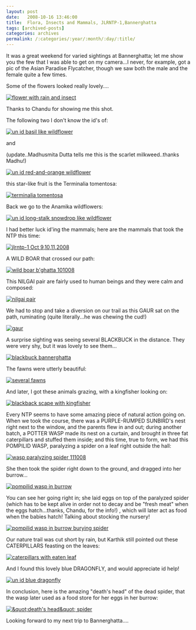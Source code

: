 ```yaml
---
layout: post
date:	2008-10-16 13:46:00
title:  Flora, Insects and Mammals, JLRNTP-1,Bannerghatta
tags: [archived-posts]
categories: archives
permalink: /:categories/:year/:month/:day/:title/
---
```

It was a great weekend for varied sightings at Bannerghatta; let me show you the few that I was able to get on my camera...I never, for example, got a pic of the Asian Paradise Flycatcher, though we saw both the male and the female quite a few times.

Some of the flowers looked really lovely....


<a href="http://s297.photobucket.com/albums/mm205/depontis/?action=view&current=IMG_1655.jpg" target="_blank"><img src="http://i297.photobucket.com/albums/mm205/depontis/IMG_1655.jpg" border="0" alt="flower with rain and insect"></a>

Thanks to Chandu for showing me this shot.

<lj-cut text="more photographs from Bannerghatta">


The following two I don't know the id's of:



<a href="http://s297.photobucket.com/albums/mm205/depontis/?action=view&current=IMG_7836.jpg" target="_blank"><img src="http://i297.photobucket.com/albums/mm205/depontis/IMG_7836.jpg" border="0" alt="un id basil like wildflower"></a>


and

(update..Madhusmita Dutta tells me this is the scarlet milkweed..thanks Madhu!)

<a href="http://s297.photobucket.com/albums/mm205/depontis/?action=view&current=IMG_7838.jpg" target="_blank"><img src="http://i297.photobucket.com/albums/mm205/depontis/IMG_7838.jpg" border="0" alt="un id red-and-orange wildflower"></a>


this star-like fruit is the Terminalia tomentosa:


<a href="http://s297.photobucket.com/albums/mm205/depontis/?action=view&current=IMG_7840.jpg" target="_blank"><img src="http://i297.photobucket.com/albums/mm205/depontis/IMG_7840.jpg" border="0" alt="terminalia tomentosa"></a>

Back we go to the Anamika wildflowers:


<a href="http://s297.photobucket.com/albums/mm205/depontis/?action=view&current=IMG_7846.jpg" target="_blank"><img src="http://i297.photobucket.com/albums/mm205/depontis/IMG_7846.jpg" border="0" alt="un id long-stalk snowdrop like wildflower"></a>


I had better luck id'ing the mammals; here are the mammals that took the NTP this time:



<a href="http://s297.photobucket.com/albums/mm205/depontis/?action=view&current=IMG_1676.jpg" target="_blank"><img src="http://i297.photobucket.com/albums/mm205/depontis/IMG_1676.jpg" border="0" alt="jlrntp-1 Oct 9,10,11,2008"></a>


A WILD BOAR that crossed our path:


<a href="http://s297.photobucket.com/albums/mm205/depontis/?action=view&current=IMG_7828.jpg" target="_blank"><img src="http://i297.photobucket.com/albums/mm205/depontis/IMG_7828.jpg" border="0" alt="wild boar b'ghatta 101008"></a>

This NILGAI pair are fairly used to human beings and they were calm and composed:


<a href="http://s297.photobucket.com/albums/mm205/depontis/?action=view&current=IMG_7856.jpg" target="_blank"><img src="http://i297.photobucket.com/albums/mm205/depontis/IMG_7856.jpg" border="0" alt="nilgai pair"></a>


We had to stop and take a diversion on our trail as this GAUR sat on the path, ruminating (quite literally...he was chewing the cud!)


<a href="http://s297.photobucket.com/albums/mm205/depontis/?action=view&current=IMG_7921.jpg" target="_blank"><img src="http://i297.photobucket.com/albums/mm205/depontis/IMG_7921.jpg" border="0" alt="gaur"></a>

A surprise sighting was seeing several BLACKBUCK in the distance. They were very shy, but it was lovely to see them...


<a href="http://s297.photobucket.com/albums/mm205/depontis/?action=view&current=IMG_7928.jpg" target="_blank"><img src="http://i297.photobucket.com/albums/mm205/depontis/IMG_7928.jpg" border="0" alt="blackbuck bannerghatta"></a>


The fawns were utterly beautiful:


<a href="http://s297.photobucket.com/albums/mm205/depontis/?action=view&current=IMG_7952.jpg" target="_blank"><img src="http://i297.photobucket.com/albums/mm205/depontis/IMG_7952.jpg" border="0" alt="several fawns"></a>

And later, I got these animals grazing,  with a kingfisher looking on:


<a href="http://s297.photobucket.com/albums/mm205/depontis/?action=view&current=IMG_7970-1.jpg" target="_blank"><img src="http://i297.photobucket.com/albums/mm205/depontis/IMG_7970-1.jpg" border="0" alt="blackback scape with kingfisher"></a>


Every NTP seems to have some amazing piece of natural action going on. When we took the course, there was a PURPLE-RUMPED SUNBIRD's nest right next to the window, and the parents flew in and out; during another batch, a POTTER WASP made its nest on a curtain, and brought in three fat caterpillars and stuffed them inside; and this time, true to form, we had this POMPILID WASP, paralyzing a spider on a leaf right outside the hall: 




<a href="http://s297.photobucket.com/albums/mm205/depontis/?action=view&current=IMG_1523.jpg" target="_blank"><img src="http://i297.photobucket.com/albums/mm205/depontis/IMG_1523.jpg" border="0" alt="wasp paralyzing spider 111008"></a>

She then took the spider right down to the ground, and dragged into her burrow...


<a href="http://s297.photobucket.com/albums/mm205/depontis/?action=view&current=IMG_1537.jpg" target="_blank"><img src="http://i297.photobucket.com/albums/mm205/depontis/IMG_1537.jpg" border="0" alt="pompilid wasp in burrow"></a>

You can see her going right in; she laid eggs on top of the paralyzed spider (which has to be kept alive in order not to decay and be "fresh meat" when the eggs hatch...thanks, Chandu, for the info!) , which will later act as food when the babies hatch! Talking about stocking the nursery!


<a href="http://s297.photobucket.com/albums/mm205/depontis/?action=view&current=IMG_1542.jpg" target="_blank"><img src="http://i297.photobucket.com/albums/mm205/depontis/IMG_1542.jpg" border="0" alt="pompilid wasp in burrow burying spider"></a>


Our nature trail was cut short by rain, but Karthik still pointed out these CATERPILLARS feasting on the leaves:


<a href="http://s297.photobucket.com/albums/mm205/depontis/?action=view&current=IMG_1562.jpg" target="_blank"><img src="http://i297.photobucket.com/albums/mm205/depontis/IMG_1562.jpg" border="0" alt="caterpillars with eaten leaf"></a>


And I found this lovely blue DRAGONFLY, and would appreciate id help!


<a href="http://s297.photobucket.com/albums/mm205/depontis/?action=view&current=IMG_7947.jpg" target="_blank"><img src="http://i297.photobucket.com/albums/mm205/depontis/IMG_7947.jpg" border="0" alt="un id blue dragonfly"></a>

</lj-cut>

In conclusion, here is the amazing  "death's head" of the dead spider, that the wasp later used as a food store for her eggs in her burrow:


<a href="http://s297.photobucket.com/albums/mm205/depontis/?action=view&current=IMG_1531-1.jpg" target="_blank"><img src="http://i297.photobucket.com/albums/mm205/depontis/IMG_1531-1.jpg" border="0" alt="&amp;quot;death's head&amp;quot; spider"></a>

Looking forward to my next trip to Bannerghatta....

